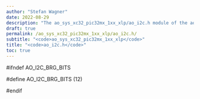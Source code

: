 ```yaml
---
author: "Stefan Wagner"
date: 2022-08-29
description: "The ao_sys_xc32_pic32mx_1xx_xlp/ao_i2c.h module of the ao real-time operating system."
draft: true
permalink: /ao_sys_xc32_pic32mx_1xx_xlp/ao_i2c.h/ 
subtitle: "<code>ao_sys_xc32_pic32mx_1xx_xlp</code>"
title: "<code>ao_i2c.h</code>"
toc: true
---
```


#ifndef AO_I2C_BRG_BITS

#define AO_I2C_BRG_BITS     (12)

#endif

